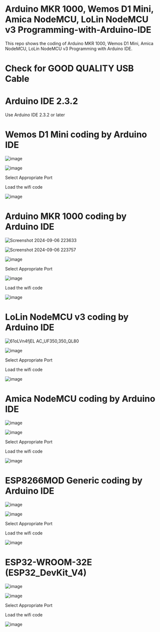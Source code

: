 # Arduino MKR 1000, Wemos D1 Mini, Amica NodeMCU, LoLin NodeMCU v3 Programming-with-Arduino-IDE

This repo shows the coding of Arduino MKR 1000, Wemos D1 Mini, Amica NodeMCU, LoLin NodeMCU v3 Programming with Arduino IDE.

# Check for GOOD QUALITY USB Cable

# Arduino IDE 2.3.2

Use Arduino IDE 2.3.2 or later


#  Wemos D1 Mini coding by Arduino IDE

![image](https://github.com/user-attachments/assets/c52fa1d0-aca5-4ad3-97f7-1c3af998e8f3)

![image](https://github.com/user-attachments/assets/07128115-e2b5-486b-b5cd-dc888783a3f6)


Select Appropriate Port


Load the wifi code

![image](https://github.com/user-attachments/assets/e13161f3-6df4-4cdc-9cd5-f56bfd650b10)


# Arduino MKR 1000 coding by Arduino IDE


![Screenshot 2024-09-06 223633](https://github.com/user-attachments/assets/f75c6cf1-9682-4178-8cce-57e4175b865f)

![Screenshot 2024-09-06 223757](https://github.com/user-attachments/assets/d8bb3581-69c2-43b5-8ad0-1868ad0cfdaf)

![image](https://github.com/user-attachments/assets/e59565c9-3fc1-4729-b2e9-1c15e7bf8235)


Select Appropriate Port

![image](https://github.com/user-attachments/assets/79d1c0fd-9670-4ece-9135-3f341b491d15)

Load the wifi code

![image](https://github.com/user-attachments/assets/7dc318cb-e42d-448d-86b0-2a1085f0b495)

# LoLin NodeMCU v3 coding by Arduino IDE

![61oLVn4fjEL _AC_UF350,350_QL80_](https://github.com/user-attachments/assets/5072f7a8-ad9e-4025-9258-fd008d4f383d)

![image](https://github.com/user-attachments/assets/3ffdc941-c200-4ce7-81a5-8fa002f57b75)

Select Appropriate Port


Load the wifi code

![image](https://github.com/user-attachments/assets/86ed96f8-a8d8-494e-ba79-890ddd1214cf)



# Amica NodeMCU coding by Arduino IDE

![image](https://github.com/user-attachments/assets/440a4f90-47ab-4b14-a96c-03c8b44c0d2a)


![image](https://github.com/user-attachments/assets/2d1f0967-a218-4bcd-928a-32223aba7681)

Select Appropriate Port

Load the wifi code

![image](https://github.com/user-attachments/assets/d702019e-fb80-406a-b267-3b87ae68b5cc)


# ESP8266MOD Generic coding by Arduino IDE

![image](https://github.com/user-attachments/assets/2ddb9495-9a60-4178-b3bb-6211b7891d65)


![image](https://github.com/user-attachments/assets/2d1f0967-a218-4bcd-928a-32223aba7681)

Select Appropriate Port

Load the wifi code

![image](https://github.com/user-attachments/assets/d702019e-fb80-406a-b267-3b87ae68b5cc)

# ESP32-WROOM-32E (ESP32_DevKit_V4)

![image](https://github.com/user-attachments/assets/45b1ada9-319b-4f9a-8419-e05b98832bef)


![image](https://github.com/user-attachments/assets/81a7d435-071d-4f56-88ee-1f3ad0a82907)

Select Appropriate Port

Load the wifi code

![image](https://github.com/user-attachments/assets/d5deebc3-b3b4-4d3c-abc5-b32f5f1634ec)


